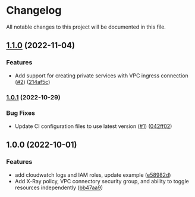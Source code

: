 # Changelog

All notable changes to this project will be documented in this file.

## [1.1.0](https://github.com/terraform-aws-modules/terraform-aws-app-runner/compare/v1.0.1...v1.1.0) (2022-11-04)


### Features

* Add support for creating private services with VPC ingress connection ([#2](https://github.com/terraform-aws-modules/terraform-aws-app-runner/issues/2)) ([214af5c](https://github.com/terraform-aws-modules/terraform-aws-app-runner/commit/214af5ceafc2f9c2f7edd1c91ffa076edd3075e0))

### [1.0.1](https://github.com/terraform-aws-modules/terraform-aws-app-runner/compare/v1.0.0...v1.0.1) (2022-10-29)


### Bug Fixes

* Update CI configuration files to use latest version ([#1](https://github.com/terraform-aws-modules/terraform-aws-app-runner/issues/1)) ([042ff02](https://github.com/terraform-aws-modules/terraform-aws-app-runner/commit/042ff024ea330a0af33807a9d2a24b3c9cf14eec))

## 1.0.0 (2022-10-01)


### Features

* add cloudwatch logs and IAM roles, update example ([e58982d](https://github.com/clowdhaus/terraform-aws-app-runner/commit/e58982df317e67302dccb22a18bc027f47965208))
* Add X-Ray policy, VPC connectory security group, and ability to toggle resources independently ([bb47aa9](https://github.com/clowdhaus/terraform-aws-app-runner/commit/bb47aa9289e1debfbd579fa366f2966c15521068))

